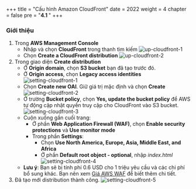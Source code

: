 +++
title = "Cấu hình Amazon CloudFront"
date = 2022
weight = 4
chapter = false
pre = "<b>4.1 </b>"
+++

### Giới thiệu
1. Trong **AWS Management Console**
   - Nhập và chọn **CloudFront** trong thanh tìm kiếm
![up-cloudfront-1](/images/up-cloudfront-1.jpg)
   - Chọn **Create a CloudFront distribution**
![up-cloudfront-2](/images/up-cloudfront-2.jpg)
2. Trong giao diện **Create distribution**
   - Ở **Origin domain**, chọn **S3 bucket** bạn đã tạo trước đó.
   - Ở **Origin access**, chọn **Legacy access identities**
![setting-cloudfront-1](/images/setting-cloudfront-1.jpg)
   - Chọn **Create new OAI**. Giữ giá trị mặc định và chọn **Create**
![setting-cloudfront-2](/images/setting-cloudfront-2.jpg)
   - Ở trường **Bucket policy**, chọn **Yes, update the bucket policy** để AWS tự động cập nhật quyền truy cập cho CloudFront vào S3 bucket.
![setting-cloudfront-3](/images/setting-cloudfront-3.jpg)
   - Cuộn xuống gần cuối trang:
     - Ở phần **Web Application Firewall (WAF)**, chọn **Enable security protections** và **Use monitor mode**
     - Trong phần **Settings**:
       - Chọn **Use North America, Europe, Asia, Middle East, and Africa**
       - Ở phần **Default root object - optional**, nhập *index.html*
![setting-cloudfront-4](/images/setting-cloudfront-4.png)
   - **Lưu ý**: Bạn sẽ bị tính phí 0.6 USD cho 1 triệu yêu cầu và các chi phí bổ sung khác. Bạn nên xem [Giá AWS WAF](https://aws.amazon.com/waf/pricing/) để biết thêm chi tiết.
3. Đã tạo mới distribution thành công.
![setting-cloudfront-5](/images/setting-cloudfront-5.jpg)